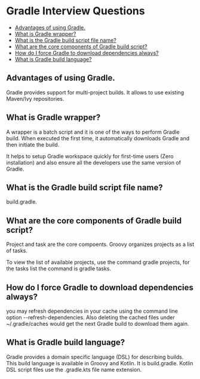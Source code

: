 # Gradle Interview Questions

+ [Advantages of using Gradle.](#advantages-of-using-gradle)
+ [What is Gradle wrapper?](#what-is-gradle-wrapper)
+ [What is the Gradle build script file name?](#what-is-the-gradle-build-script-file-name)
+ [What are the core components of Gradle build script?](#what-are-the-core-components-of-gradle-build-script)
+ [How do I force Gradle to download dependencies always?](#how-do-i-force-gradle-to-download-dependencies-always)
+ [What is Gradle build language?](#what-is-gradle-build-language)


## Advantages of using Gradle.

Gradle provides support for multi-project builds.
It allows to use existing Maven/Ivy repositories.

## What is Gradle wrapper?

A wrapper is a batch script and it is one of the ways to perform Gradle build. 
When executed the first time, it automatically downloads Gradle and then initiate the build.

It helps to setup Gradle workspace quickly for first-time users (Zero installation) 
and also ensure all the developers use the same version of Gradle.

## What is the Gradle build script file name?

build.gradle.

## What are the core components of Gradle build script?

Project and task are the core compoents. Groovy organizes projects as a list of tasks.

To view the list of available projects, use the command gradle projects, for the tasks list the command is gradle tasks.

## How do I force Gradle to download dependencies always?

you may refresh dependencies in your cache using the command line option --refresh-dependencies. 
Also deleting the cached files under ~/.gradle/caches would get the next Gradle build to download them again.

## What is Gradle build language?

Gradle provides a domain specific language (DSL) for describing builds. 
This build language is available in Groovy and Kotlin.
It is build.gradle. Kotlin DSL script files use the .gradle.kts file name extension.